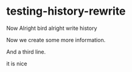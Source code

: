 # testing-history-rewrite

Now Alright bird alright write history

Now we create some more information.

And a third line.

it is nice
